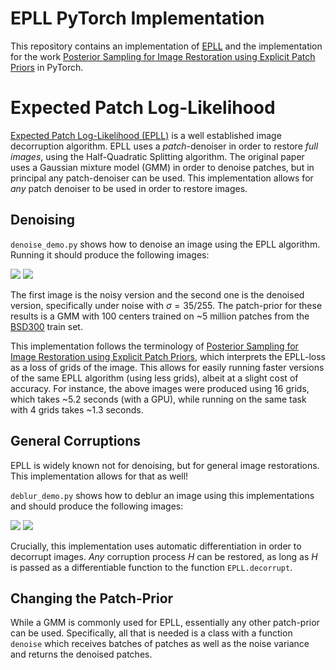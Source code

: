 # EPLL PyTorch Implementation

This repository contains an implementation of [EPLL](https://people.csail.mit.edu/danielzoran/EPLLICCVCameraReady.pdf) 
and the implementation for the work [Posterior Sampling for Image Restoration using Explicit Patch Priors](https://arxiv.org/abs/2104.09895) in PyTorch.

# Expected Patch Log-Likelihood
[Expected Patch Log-Likelihood (EPLL)](https://people.csail.mit.edu/danielzoran/EPLLICCVCameraReady.pdf) is a well established image decorruption 
algorithm. EPLL uses a _patch_-denoiser in order to restore _full images_, using the Half-Quadratic Splitting algorithm. The original paper uses a 
Gaussian mixture model (GMM) in order to denoise patches, but in principal any patch-denoiser can be used. This implementation allows for _any_ patch
denoiser to be used in order to restore images.

## Denoising 
```denoise_demo.py``` shows how to denoise an image using the EPLL algorithm. Running it should produce the 
following images:

![](examples/108082_n35_noisy.jpg) ![](examples/108082_n35.jpg)

The first image is the noisy version and the second one is the denoised version, specifically under noise with $\sigma=35/255$.
The patch-prior for these results is a GMM with 100 centers trained on ~5 million patches from the 
[BSD300](https://www2.eecs.berkeley.edu/Research/Projects/CS/vision/bsds/) train set.

This implementation follows the terminology of [Posterior Sampling for Image Restoration using Explicit Patch Priors](https://arxiv.org/abs/2104.09895), 
which interprets the EPLL-loss as a loss of grids of the image. This allows for easily running faster versions of the same
EPLL algorithm (using less grids), albeit at a slight cost of accuracy. For instance, the above images were produced using
16 grids, which takes ~5.2 seconds (with a GPU), while running on the same task with 4 grids takes ~1.3 seconds.


## General Corruptions
EPLL is widely known not for denoising, but for general image restorations. This implementation allows for that as well!

```deblur_demo.py``` shows how to deblur an image using this implementations and should produce the following images:

![](examples/blurry.jpg) ![](examples/deblurred.jpg)

Crucially, this implementation uses automatic differentiation in order to decorrupt images. _Any_ corruption process $H$ can be restored, as long
as $H$ is passed as a differentiable function to the function ```EPLL.decorrupt```.

## Changing the Patch-Prior
While a GMM is commonly used for EPLL, essentially any other patch-prior can be used. Specifically, all that is needed is a class with a function 
```denoise``` which receives batches of patches as well as the noise variance and returns the denoised patches.
